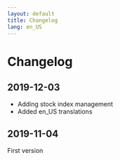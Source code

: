 ```yaml
---
layout: default
title: Changelog
lang: en_US
---
```


# Changelog

## 2019-12-03

- Adding stock index management
- Added en_US translations

## 2019-11-04

First version
